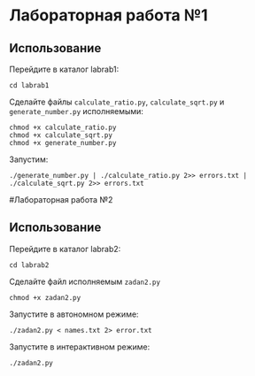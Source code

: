 # Лабораторная работа №1
## Использование
Перейдите в каталог labrab1:
```
cd labrab1
```
Сделайте файлы ```calculate_ratio.py```, ``` calculate_sqrt.py ``` и ``` generate_number.py ``` исполняемыми:
```
chmod +x calculate_ratio.py
chmod +x calculate_sqrt.py
chmod +x generate_number.py
```
Запустим:
```
./generate_number.py | ./calculate_ratio.py 2>> errors.txt | ./calculate_sqrt.py 2>> errors.txt
```
#Лабораторная работа №2
## Использование
Перейдите в каталог labrab2:
```
cd labrab2
```
Сделайте файл исполняемым ``` zadan2.py ```
```
chmod +x zadan2.py
```
Запустите в автономном режиме:
```
./zadan2.py < names.txt 2> error.txt
```
Запустите в интерактивном режиме:
```
./zadan2.py
```
